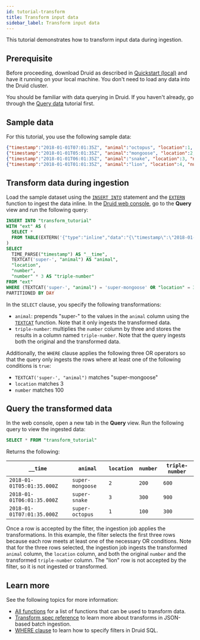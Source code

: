 ```yaml
---
id: tutorial-transform
title: Transform input data
sidebar_label: Transform input data
---
```


<!--
  ~ Licensed to the Apache Software Foundation (ASF) under one
  ~ or more contributor license agreements.  See the NOTICE file
  ~ distributed with this work for additional information
  ~ regarding copyright ownership.  The ASF licenses this file
  ~ to you under the Apache License, Version 2.0 (the
  ~ "License"); you may not use this file except in compliance
  ~ with the License.  You may obtain a copy of the License at
  ~
  ~   http://www.apache.org/licenses/LICENSE-2.0
  ~
  ~ Unless required by applicable law or agreed to in writing,
  ~ software distributed under the License is distributed on an
  ~ "AS IS" BASIS, WITHOUT WARRANTIES OR CONDITIONS OF ANY
  ~ KIND, either express or implied.  See the License for the
  ~ specific language governing permissions and limitations
  ~ under the License.
  -->


This tutorial demonstrates how to transform input data during ingestion.

## Prerequisite

Before proceeding, download Druid as described in [Quickstart (local)](index.md) and have it running on your local machine. You don't need to load any data into the Druid cluster.

You should be familiar with data querying in Druid. If you haven't already, go through the [Query data](../tutorials/tutorial-query.md) tutorial first.

## Sample data

For this tutorial, you use the following sample data:

```json
{"timestamp":"2018-01-01T07:01:35Z", "animal":"octopus", "location":1, "number":100}
{"timestamp":"2018-01-01T05:01:35Z", "animal":"mongoose", "location":2,"number":200}
{"timestamp":"2018-01-01T06:01:35Z", "animal":"snake", "location":3, "number":300}
{"timestamp":"2018-01-01T01:01:35Z", "animal":"lion", "location":4, "number":300}
```

## Transform data during ingestion

Load the sample dataset using the [`INSERT INTO`](../multi-stage-query/reference.md/#insert) statement and the [`EXTERN`](../multi-stage-query/reference.md/#extern-function) function to ingest the data inline. In the [Druid web console](../operations/web-console.md), go to the **Query** view and run the following query:

```sql
INSERT INTO "transform_tutorial"
WITH "ext" AS (
  SELECT *
  FROM TABLE(EXTERN('{"type":"inline","data":"{\"timestamp\":\"2018-01-01T07:01:35Z\",\"animal\":\"octopus\",  \"location\":1, \"number\":100}\n{\"timestamp\":\"2018-01-01T05:01:35Z\",\"animal\":\"mongoose\", \"location\":2,\"number\":200}\n{\"timestamp\":\"2018-01-01T06:01:35Z\",\"animal\":\"snake\", \"location\":3, \"number\":300}\n{\"timestamp\":\"2018-01-01T01:01:35Z\",\"animal\":\"lion\", \"location\":4, \"number\":300}"}', '{"type":"json"}')) EXTEND ("timestamp" VARCHAR, "animal" VARCHAR, "location" BIGINT, "number" BIGINT)
)
SELECT
  TIME_PARSE("timestamp") AS "__time",
  TEXTCAT('super-', "animal") AS "animal",
  "location",
  "number",
  "number" * 3 AS "triple-number"
FROM "ext"
WHERE (TEXTCAT('super-', "animal") = 'super-mongoose' OR "location" = 3 OR "number" = 100)
PARTITIONED BY DAY
```

In the `SELECT` clause, you specify the following transformations:
* `animal`: prepends "super-" to the values in the `animal` column using the [`TEXTCAT`](../querying/sql-functions.md/#textcat) function. Note that it only ingests the transformed data.
* `triple-number`: multiplies the `number` column by three and stores the results in a column named `triple-number`. Note that the query ingests both the original and the transformed data.

Additionally, the `WHERE` clause applies the following three OR operators so that the query only ingests the rows where at least one of the following conditions is `true`:

* `TEXTCAT('super-', "animal")` matches "super-mongoose"
* `location` matches 3
* `number` matches 100

## Query the transformed data

In the web console, open a new tab in the **Query** view. Run the following query to view the ingested data:

```sql
SELECT * FROM "transform_tutorial"
```

Returns the following:

| `__time` | `animal` | `location` | `number` | `triple-number` | 
| -- | -- | -- | -- | -- |
| `2018-01-01T05:01:35.000Z` | `super-mongoose` | `2` | `200` | `600` |
| `2018-01-01T06:01:35.000Z` | `super-snake` | `3` | `300` | `900` |
| `2018-01-01T07:01:35.000Z` | `super-octopus` | `1` |  `100` | `300` |

Once a row is accepted by the filter, the ingestion job applies the transformations. In this example, the filter selects the first three rows because each row meets at least one of the necessary OR conditions. Note that for the three rows selected, the ingestion job ingests the transformed `animal` column, the `location` column, and both the original `number` and the transformed `triple-number` column. The "lion" row is not accepted by the filter, so it is not ingested or transformed.

## Learn more

See the following topics for more information:

* [All functions](../querying/sql-functions.md) for a list of functions that can be used to transform data. 
* [Transform spec reference](../ingestion/ingestion-spec.md/#transformspec) to learn more about transforms in JSON-based batch ingestion.
* [WHERE clause](../querying/sql.md#where) to learn how to specify filters in Druid SQL.